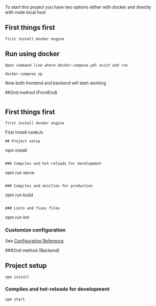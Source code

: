 To start this project you have two options either with docker and directly with node local host

## First things first
```
first install docker engine
```
## Run using docker
```
Open command line where docker-compose.yml exist and run

docker-compose up
```
Now both frontend and backend will start working

##2nd method (FrontEnd)
```
```
## First things first
```
first install docker engine
```
First install nodeJs
```
## Project setup
```
npm install
```

### Compiles and hot-reloads for development
```
npm run serve
```

### Compiles and minifies for production
```
npm run build
```

### Lints and fixes files
```
npm run lint

### Customize configuration
See [Configuration Reference](https://cli.vuejs.org/config/).

###2nd method (Backend)

## Project setup
```
npm install
```

### Compiles and hot-reloads for development
```
npm start
```
